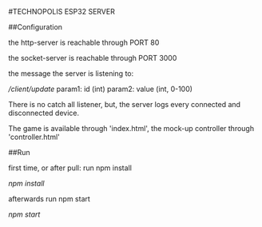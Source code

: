 #TECHNOPOLIS ESP32 SERVER

##Configuration

the http-server is reachable through PORT 80

the socket-server is reachable through PORT 3000

the message the server is listening to:

*/client/update*
param1: id (int)
param2: value (int, 0-100)

There is no catch all listener, but, the server logs every connected and disconnected device.

The game is available through 'index.html', the mock-up controller through 'controller.html'


##Run

first time, or after pull: run npm install

*npm install*

afterwards run npm start

*npm start*
